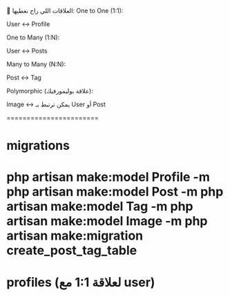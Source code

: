 🎯 العلاقات اللي راح نغطيها:
One to One (1:1):

User ↔ Profile

One to Many (1:N):

User ↔ Posts

Many to Many (N:N):

Post ↔ Tag

Polymorphic (علاقة بوليمورفيك):

Image ↔ يمكن ترتبط بـ User أو Post

=======================

# migrations
php artisan make:model Profile -m
php artisan make:model Post -m
php artisan make:model Tag -m
php artisan make:model Image -m
php artisan make:migration create_post_tag_table
=====================

profiles (لعلاقة 1:1 مع user) 
====================

